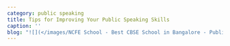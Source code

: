 ```yaml
---
category: public speaking
title: Tips for Improving Your Public Speaking Skills
caption: ''
blog: "![](</images/NCFE School - Best CBSE School in Bangalore - Public Speaking Skills.png>)[Public speaking](https://en.wikipedia.org/wiki/Public_speaking) is an important skill that can help you succeed both professionally and personally. Good public speaking involves communicating your ideas, information, and opinions effectively to a group of people. This can be done by giving a speech, leading a meeting, or presenting in front of an audience. If you want to improve your public speaking skills, here are some tips:\n\n![](</images/NCFE School - Public speaking 3.jpg>)\n\n## Tips to Improve Public Speaking\n\n![](</images/NCFE School - Public speaking 4.jpg>)\n\n**Preparation** is essential for success in public speaking. Make sure you understand your topic inside and out, and have a clear idea of what points you want to make. Write out a detailed outline of your speech, and practice it several times until you feel confident delivering it.\n\n**Know your audience**: It is essential that you understand your audience's interests, needs, and expectations before delivering a speech. You should tailor your content and delivery style to the needs of your listeners.\n\n**Use humor**: Humor is often used as a tool by public speakers in order to break the ice, engage their audience, and make their message more memorable. However, speakers must be mindful of their audience's sense of humor and make sure that the humor they use is appropriate.\n\n**Be confident**: Confidence is key when it comes to public speaking. To project confidence, stand tall, make eye contact, and speak with a clear and steady voice. To calm nerves, take deep breaths and engage in relaxation techniques.\n\n**Use visual aids**: Visual aids can be a great way to reinforce your message and make it more engaging. Make sure that the visual aids you use are clear, concise, and complement your speech.\n\n**Practice, practice, practice**: The best way to become more comfortable and confident with public speaking is to practice as often as possible. Join a public speaking club or participate in a toastmasters program to get regular speaking practice in front of an audience.\n\n**Use body language**: When you're giving a presentation, your body language is just as important as the words you're saying. Use gestures, facial expressions, and eye contact to reinforce your message and engage your audience.\n\n**Adapt to different types of audiences**: When it comes to public speaking, being adaptable is key. You need to be aware of the type of audience you're addressing and adjust your delivery style and speech content accordingly.\n\n**Seek feedback**: Feedback is a valuable tool for any public speaker. Suggestions from family, friends, and coaches can help you sharpen your skills. Use this feedback to make improvements in your techniques.\n\n## Conclusion\n\nBy following these tips, you can become a confident and effective speaker by developing your public speaking skills and becoming a confident and effective speaker. Ultimately, public speaking is an essential skill that can enhance both your [personal and professional life](https://www.ncfe.ac.in/blogs/post/tips-for-working-parents). Public speaking is not an easy skill to master, whether you are just starting out or want to take your skills to the next level. It takes practice, determination, and a commitment to excellence to learn this art.\n\nFAQ’s\n\nQ: What is the importance of public speaking skills?\n\nA: Public speaking is a key skill that can help you succeed in both your personal and professional life. It involves communicating your ideas, information, and opinions effectively to a group of people, and being able to speak with confidence and clarity, which is essential for success in many areas of life.\n\nQ: What are some tips for preparing for a public speaking engagement?\n\nA: Preparation is the key to success in public speaking. You should research your topic thoroughly, outline your speech, and rehearse it several times before delivering it. Knowing your audience, their interests, needs, and expectations is also essential for delivering an effective speech.\n\nQ: How can humor be used in public speaking?\n\nA: Humor can be a powerful tool in public speaking, but it's important to make sure it's appropriate for your audience. It can help break the ice, engage your audience, and make your message more memorable.\n\nQ: How can one build confidence in public speaking?\n\nA: Confidence is essential for public speaking. Here are some tips to help you feel more confident when speaking in front of a group: stand tall, make eye contact, and speak with a clear and steady voice. Taking deep breaths and engaging in relaxation techniques can help\_ reduce nervousness. Practicing public speaking regularly can also increase confidence.\n\nQ: What are some ways to make a speech more engaging using visual aids?\n\nA: When used effectively, visual aids can reinforce your message and make it more engaging for your audience. Make sure the visual aids you use are clear, concise, and complement your speech. Avoid using too many visual aids or making them too complex, as this can clutter your presentation and make it more difficult for your audience to follow along.\n\nQ: How can one improve their public speaking skills?\n\nA: Public speaking skills can be improved through practice, diligence, and a focus on continuous improvement. Find opportunities to speak in front of an audience, get feedback from people you trust, and use it to make progress. Additionally, using proper body language and adjusting to different types of audiences are important factors in being an effective public speaker.\n\nQ: How does body language play a role in public speaking?\n\nA: The way you use your body can reinforce what you're saying and make it more impactful. Things like gestures, facial expressions, and eye contact can help engage your audience and make sure they're receiving your message loud and clear.\n\nQ: What is the role of feedback in improving public speaking skills?\n\nA: Feedback is an essential part of becoming a better public speaker. Ask your friends, family members, or public speaking coaches for feedback after your speeches, and use that feedback to make improvements. Their feedback can help you understand what areas need work, such as your delivery style, the actual content of your speech, or your use of visual aids.\n\nQ: How can one adapt their delivery style for different types of audiences?\n\nA: When it comes to giving an effective speech, being adaptable is key. Make sure to take into account the type of audience you'll be speaking to, and adjust your delivery style and content accordingly. For instance, a speech to a business audience will likely require a more formal tone, while a speech to a college audience can be more relaxed and conversational.\n\nQ: What are the benefits of joining a public speaking club or a toastmasters program?\n\nA: Joining a public speaking club or a toastmasters program can provide opportunities to practice in front of an audience and receive feedback from others. These programs can help to develop public speaking skills and build confidence, and they can also provide a supportive community of individuals who share a passion for public speaking.\n\nQ: What are the key elements of a successful public speaking engagement?\n\nA: Public speaking success depends on a variety of elements, including confidence, the use of humor, preparation, an understanding of your audience, effective use of visual aids, and body language. To deliver an impactful speech, commit to continual practice and also seek feedback from others.\n"
---
```



